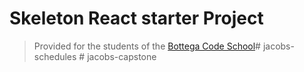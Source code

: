 # Skeleton React starter Project

> Provided for the students of the [Bottega Code School](https://bottega.tech/)#   j a c o b s - s c h e d u l e s  
 #   j a c o b s - c a p s t o n e  
 
